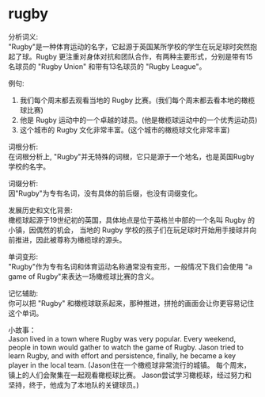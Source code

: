 # rugby

分析词义:  
"Rugby"是一种体育运动的名字，它起源于英国某所学校的学生在玩足球时突然抱起了球。Rugby 更注重对身体对抗和团队合作，有两种主要形式，分别是带有15名球员的 "Rugby Union" 和带有13名球员的 "Rugby League"。

  

例句:

  

1.  我们每个周末都去观看当地的 Rugby 比赛。(我们每个周末都去看本地的橄榄球比赛)
2.  他是 Rugby 运动中的一个卓越的球员。(他是橄榄球运动中的一个优秀运动员)
3.  这个城市的 Rugby 文化非常丰富。(这个城市的橄榄球文化非常丰富)

  

词根分析:  
在词根分析上, "Rugby"并无特殊的词根，它只是源于一个地名，也是英国Rugby学校的名字。

  

词缀分析:  
因"Rugby"为专有名词，没有具体的前后缀，也没有词缀变化。

  

发展历史和文化背景:  
橄榄球起源于19世纪初的英国，具体地点是位于英格兰中部的一个名叫 Rugby 的小镇，因偶然的机会， 当地的 Rugby 学校的孩子们在玩足球时开始用手接球并向前推进，因此被尊称为橄榄球的源头。

  

单词变形:  
"Rugby"作为专有名词和体育运动名称通常没有变形，一般情况下我们会使用 "a game of Rugby"来表达一场橄榄球比赛的含义。

  

记忆辅助:  
你可以把 "Rugby" 和橄榄球联系起来，那种推进，拼抢的画面会让你更容易记住这个单词。

  

小故事：  
Jason lived in a town where Rugby was very popular. Every weekend, people in town would gather to watch the game of Rugby. Jason tried to learn Rugby, and with effort and persistence, finally, he became a key player in the local team. (Jason住在一个橄榄球非常流行的城镇。 每个周末，镇上的人们会聚集在一起观看橄榄球比赛。 Jason尝试学习橄榄球，经过努力和坚持，终于，他成为了本地队的关键球员。)
